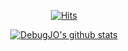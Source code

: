 <div align=center>
  
[![Hits](https://hits.seeyoufarm.com/api/count/incr/badge.svg?url=https%3A%2F%2Fgithub.com%2FDebugJO&count_bg=%2379C83D&title_bg=%23555555&icon=&icon_color=%23E7E7E7&title=hits&edge_flat=false)](https://hits.seeyoufarm.com)
  
[![DebugJO's github stats](https://github-readme-stats.vercel.app/api?username=DebugJO)](https://github.com/anuraghazra/github-readme-stats)  

</div>  
